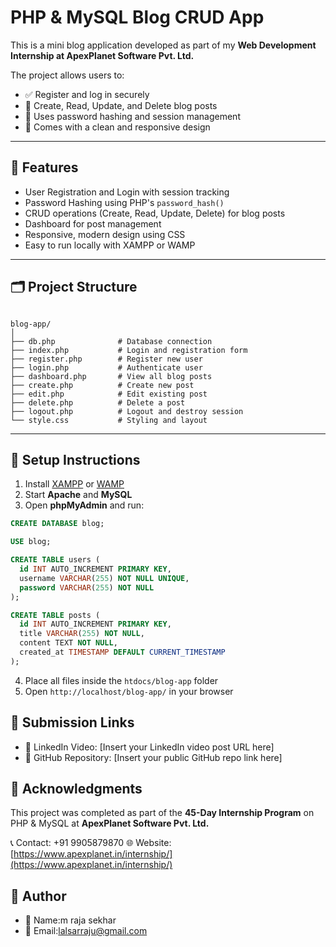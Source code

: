 
# PHP & MySQL Blog CRUD App

This is a mini blog application developed as part of my **Web Development Internship at ApexPlanet Software Pvt. Ltd.**

The project allows users to:
- ✅ Register and log in securely
- 📝 Create, Read, Update, and Delete blog posts
- 🔐 Uses password hashing and session management
- 🎨 Comes with a clean and responsive design

---

## 🚀 Features

- User Registration and Login with session tracking
- Password Hashing using PHP's `password_hash()`
- CRUD operations (Create, Read, Update, Delete) for blog posts
- Dashboard for post management
- Responsive, modern design using CSS
- Easy to run locally with XAMPP or WAMP

---

## 🗂️ Project Structure

```

blog-app/
│
├── db.php              # Database connection
├── index.php           # Login and registration form
├── register.php        # Register new user
├── login.php           # Authenticate user
├── dashboard.php       # View all blog posts
├── create.php          # Create new post
├── edit.php            # Edit existing post
├── delete.php          # Delete a post
├── logout.php          # Logout and destroy session
└── style.css           # Styling and layout

````

---

## 💽 Setup Instructions

1. Install [XAMPP](https://www.apachefriends.org/) or [WAMP](https://www.wampserver.com/)
2. Start **Apache** and **MySQL**
3. Open **phpMyAdmin** and run:

```sql
CREATE DATABASE blog;

USE blog;

CREATE TABLE users (
  id INT AUTO_INCREMENT PRIMARY KEY,
  username VARCHAR(255) NOT NULL UNIQUE,
  password VARCHAR(255) NOT NULL
);

CREATE TABLE posts (
  id INT AUTO_INCREMENT PRIMARY KEY,
  title VARCHAR(255) NOT NULL,
  content TEXT NOT NULL,
  created_at TIMESTAMP DEFAULT CURRENT_TIMESTAMP
);
````

4. Place all files inside the `htdocs/blog-app` folder
5. Open `http://localhost/blog-app/` in your browser
## 🔗 Submission Links

* 🎥 LinkedIn Video: \[Insert your LinkedIn video post URL here]
* 💾 GitHub Repository: \[Insert your public GitHub repo link here]


## 🙏 Acknowledgments

This project was completed as part of the **45-Day Internship Program** on PHP & MySQL at **ApexPlanet Software Pvt. Ltd.**

📞 Contact: +91 9905879870
🌐 Website: [https://www.apexplanet.in/internship/](https://www.apexplanet.in/internship/)


## 📌 Author

* 👤 Name:m raja sekhar
* 📧 Email:lalsarraju@gmail.com 

